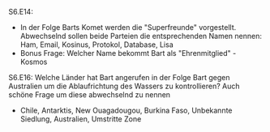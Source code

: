 S6.E14:
- In der Folge Barts Komet werden die "Superfreunde" vorgestellt. Abwechselnd sollen beide Parteien die entsprechenden Namen nennen: Ham, Email, Kosinus, Protokol, Database, Lisa
- Bonus Frage: Welcher Name bekommt Bart als "Ehrenmitglied" - Kosmos

S6.E16:
Welche Länder hat Bart angerufen in der Folge Bart gegen Australien um die Ablaufrichtung des Wassers zu kontrollieren? Auch schöne Frage um diese abwechselnd zu nennen
- Chile, Antarktis, New Ouagadougou, Burkina Faso, Unbekannte Siedlung, Australien, Umstritte Zone
